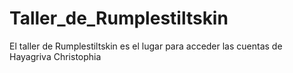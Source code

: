 # Taller_de_Rumplestiltskin
El taller de Rumplestiltskin es el lugar para acceder las cuentas de Hayagriva Christophia
